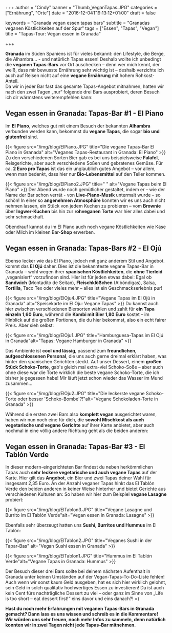 +++
author = "Cindy"
banner = "Thumb_VeganTapas.JPG"
categories = ["Ernährung", "Orte"]
date = "2016-12-04T19:13:12+01:00"
draft = false
  
keywords = "Granada vegan essen tapas bars"
subtitle = "Granadas veganen Köstlichkeiten auf der Spur"
tags = ["Essen", "Tapas", "Vegan"]
title = "Tapas-Tour: Vegan essen in Granada"

+++

**Granada** im Süden Spaniens ist für vieles bekannt: den Lifestyle, die Berge, die Alhambra... - und natürlich Tapas essen! Deshalb wollte ich unbedingt die **veganen Tapas-Bars** vor Ort auschecken – denn wer mich kennt, der weiß, dass mir bewusste Ernährung sehr wichtig ist – deshalb verzichte ich auch auf Reisen nicht auf eine **vegane Ernährung** mit hohem Rohkost-Anteil.<!--more-->     
Da wir in jeder Bar fast das gesamte Tapas-Angebot mitnahmen, hatten wir nach den zwei Tagen „nur“ folgende drei Bars ausprobiert, deren Besuch ich dir wärmstens weiterempfehlen kann:    

## Vegan essen in Granada: Tapas-Bar #1 - El Piano
Im **El Piano**, welches gut mit einem Besuch der bekannten **Alhambra** verbunden werden kann, bekommst du **vegane Tapas**, die sogar **bio und glutenfrei** sind.     

{{< figure src="/img/blog/ElPiano.JPG" title="Die vegane Tapas-Bar El Piano in Granada"
alt="Veganes Tapas-Restaurant in Granada: El Piano" >}}
Zu den verschiedenen Sorten Bier gab es bei uns beispielsweise **Falafel**, Reisgerichte, aber auch verschiedene Soßen und gebratenes Gemüse. Für ca. **2 Euro pro Tapas** ist das ein unglaublich gutes Angebot – vor allem, wenn man bedenkt, dass hier nur **Bio-Lebensmittel** auf den Teller kommen.     

{{< figure src="/img/blog/ElPiano2.JPG" title=" " alt="Vegane Tapas beim El Piano" >}}
Der Abend wurde noch  gemütlicher gestaltet, indem er – wie der Name der Bar schon verrät - von **Live-Piano-Musik** untermalt wurde – so schön! In einer so **angenehmen Atmosphäre** konnten wir es uns auch nicht nehmen lassen, ein Stück von jedem Kuchen zu probieren – vom **Brownie** über **Ingwer-Kuchen** bis hin zur **rohveganen Torte** war hier alles dabei und sehr schmackhaft.    

Obendrauf kannst du im El Piano auch noch vegane Köstlichkeiten wie Käse oder Milch im kleinen Bar-**Shop** erwerben.     

## Vegan essen in Granada: Tapas-Bars #2 - El Ojú
Ebenso lecker wie das El Piano, jedoch mit ganz anderem Stil und Angebot. kommt das **El Ojú** daher. Dies ist die bekannteste vegane Tapas-Bar in Granada – wohl wegen ihrer **spanischen Köstlichkeiten**, die **ohne Tierleid** „veganisiert“ vorzufinden sind. Hier ist für jeden etwas dabei: Egal ob **Sandwich** (Montadito de Seitan), **Fleischklößchen** (Albóndigas), Salsa, **Tortilla**, Taco Tex oder vieles mehr – alles ist ein Geschmackserlebnis pur!      

{{< figure src="/img/blog/ElOju4.JPG" title="Vegane Tapas im El Ojú in Granada"
alt="Speisekarte im El Oju: Vegane Tapas" >}}
Du kannst auch hier zwischen verschiedenen Biersorten wählen und zahlt für **ein Tapa einzeln 1,60 Euro**, während die **Kombi mit Bier 1,80 Euro** kostet – im Hinblick auf die großen Portionen, die du hier bekommst, also ein echt fairer Preis. Aber sieh selbst:      

{{< figure src="/img/blog/ElOju1.JPG" title="Hamburguesa-Tapas im El Ojú in Granada"alt="Tapas: Vegane Hamburger in Granada" >}}

Das Ambiente ist **cool und lässig**, passend zum **freundlichen, aufgeschlossenen Personal**, die uns auch gerne dreimal erklärt haben, was hinter den spanischen Gerichten steckt. Auf unser Dessert, einem **großen Stück Schoko-Torte**, gab's gleich mal extra-viel Schoko-Soße – aber auch ohne diese war die Torte wirklich die beste vegane Schoko-Torte, die ich bisher je gegessen habe! Mir läuft jetzt schon wieder das Wasser im Mund zusammen…

{{< figure src="/img/blog/ElOju2.JPG" title="Die leckerste vegane Schoko-Torte oder besser 'Schoko-Bombe'?!"alt="Vegane Schokoladen-Torte in Granada" >}}

Während die ersten zwei Bars also **komplett vegan** ausgerichtet waren, haben wir nun noch eine für dich, die **sowohl Mischkost als auch vegetarische und vegane Gerichte** auf ihrer Karte anbietet, aber auch nochmal in eine völlig andere Richtung geht als die beiden anderen:      

## Vegan essen in Granada: Tapas-Bar #3 - El Tablón Verde
In dieser modern-eingerichteten Bar findest du neben herkömmlichen Tapas auch **sehr leckere vegetarische und auch vegane Tapas** auf der Karte. Hier gilt das **Angebot**, ein Bier und zwei Tapas deiner Wahl für insgesamt 2,35 Euro. An der Anzahl veganer Tapas hinkt das El Tablón Verde den beiden anderen in keiner Weise hinterher und bietet Gerichte aus verschiedenen Kulturen an: So haben wir hier zum Beispiel **vegane Lasagne** probiert:

{{< figure src="/img/blog/ElTablon3.JPG" title="Vegane Lasagne und Burrito im El Tablón Verde"alt="Vegan essen in Granada: Lasagne" >}}

Ebenfalls sehr überzeugt hatten uns **Sushi, Burritos und Hummus** im El Tablón:

{{< figure src="/img/blog/ElTablon2.JPG" title="Veganes Sushi in der Tapar-Bas" alt="Vegan Sushi essen in Granada" >}}

{{< figure src="/img/blog/ElTablon1.JPG" title="Hummus im El Tablón Verde"alt="Vegane Tapas in Granada: Hummus" >}}

Der Besuch dieser drei Bars sollte bei deinem nächsten Aufenthalt in Granada unter keinen Umständen auf der Vegan-Tapas-To-Do-Liste fehlen! Auch wenn wir sonst kaum Geld ausgeben, hat es sich hier wirklich gelohnt, sein Geld in solch qualitativ hochwertiges Essen zu investieren! Da ist auch kein Cent fürs nachträgliche Dessert zu viel – oder ganz im Sinne von „Life is too short – eat dessert first!“ eins davor und eins danach?! =)     

**Hast du noch mehr Erfahrungen mit veganen Tapas-Bars in Granada gemacht? Dann lass es uns wissen und schreib es in die Kommentare! Wir würden uns sehr freuen, noch mehr Infos zu sammeln, denn natürlich konnten wir in zwei Tagen nicht jede Tapas-Bar mitnehmen.**